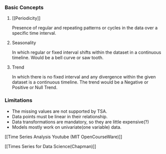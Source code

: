 ### Basic Concepts

1. [[Periodicity]]
   
   Presence of regular and repeating patterns or cycles in the data over a specific time interval.
	
2. Seasonality
   
   In which regular or fixed interval shifts within the dataset in a continuous timeline. Would be a bell curve or saw tooth.
   
1. Trend
   
   In which there is no fixed interval and any divergence within the given dataset is a continuous timeline. The trend would be a Negative or Positive or Null Trend.

### Limitations
- The missing values are not supported by TSA.
- Data points must be linear in their relationship.
- Data transformations are mandatory, so they are little expensive(?)
- Models mostly work on univariate(one variable) data.



[[Time Series Analysis Youtube (MIT OpenCourseWare)]]
		 

[[Times Series for Data Science(Chapman)]]